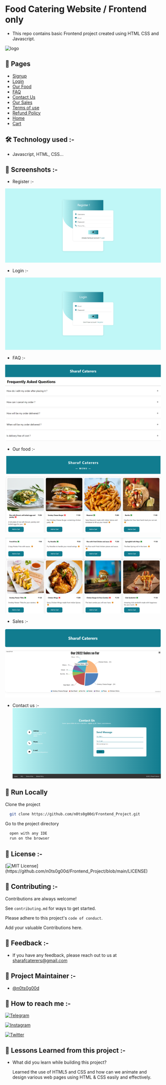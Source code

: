 
# Food Catering Website / Frontend only

- This repo contains basic Frontend project created using HTML CSS and Javascript.

![logo](https://user-images.githubusercontent.com/30186772/66078009-d33fa080-e569-11e9-8052-ae706cc2bdbe.png)


## 🔗 Pages 

- [Signup](https://github.com/n0ts0g00d/Frontend_Project/blob/main/signup.html)
- [Login](https://github.com/n0ts0g00d/Frontend_Project/blob/main/login.html)
- [Our Food](https://github.com/n0ts0g00d/Frontend_Project/blob/main/menu.html)
- [FAQ](https://github.com/n0ts0g00d/Frontend_Project/blob/main/faq.html)
- [Contact Us](https://github.com/n0ts0g00d/Frontend_Project/blob/main/contactus.html)
- [Our Sales](https://github.com/n0ts0g00d/Frontend_Project/blob/main/sales.html)
- [Terms of use]()
- [Refund Policy]()
- [Home](https://github.com/n0ts0g00d/Frontend_Project/blob/main/home.html)
- [Cart]()


## 🛠 Technology used :-
- Javascript, HTML, CSS...


## 🔗 Screenshots :-

* Register :-

![App Screenshot](https://github.com/n0ts0g00d/Frontend_Project/blob/main/Screenshots/Signup.png?raw=true)

* Login :-

![App Screenshot](https://github.com/n0ts0g00d/Frontend_Project/blob/main/Screenshots/Login.png?raw=true)

* FAQ :-

![App Screenshot](https://github.com/n0ts0g00d/Frontend_Project/blob/main/Screenshots/FAQ.png?raw=true)

* Our food :-

![App Screenshot](https://github.com/n0ts0g00d/Frontend_Project/blob/main/Screenshots/our%20food.png?raw=true)

![App Screenshot](https://github.com/n0ts0g00d/Frontend_Project/blob/main/Screenshots/Our%20food%201.png?raw=true)

* Sales :-

![App Screenshot](https://github.com/n0ts0g00d/Frontend_Project/blob/main/Screenshots/sales.png?raw=true)

* Contact us :-
![App Screenshot](https://github.com/n0ts0g00d/Frontend_Project/blob/main/Screenshots/Contact%20us.png?raw=true)

## 🔗 Run Locally

Clone the project

```bash
  git clone https://github.com/n0ts0g00d/Frontend_Project.git
```

Go to the project directory

```bash
  open with any IDE
  run on the browser
```




## 🔗 License :-

[![MIT License](https://img.shields.io/apm/l/atomic-design-ui.svg?)](https://github.com/n0ts0g00d/Frontend_Project/blob/main/LICENSE)


## 🔗 Contributing :-

Contributions are always welcome!

See `contributing.md` for ways to get started.

Please adhere to this project's `code of conduct`.

Add your valuable Contributions here.

## 🔗 Feedback :-

- If you have any feedback, please reach out to us at sharafcaterers@gmail.com

## 🔗 Project Maintainer :-

- [@n0ts0g00d](https://github.com/n0ts0g00d)


## 🔗 How to reach me :-
 
[![Telegram](https://img.shields.io/badge/-Telegram-blue?style=flat&logo=Telegram&logoColor=white)](https://t.me/mbkrl)

[![Instagram](https://img.shields.io/badge/-Instagram-red?color=white&logo=instagram&logoColor=pin)](https://www.instagram.com/m_bakrol)

[![Twitter](https://img.shields.io/twitter/url/https/twitter.com/cloudposse.svg?style=social&label=Twitter)](https://twitter.com/MBakrol)


## 🔗 Lessons Learned from this project :-

- What did you learn while building this project? 


  Learned the use of HTML5 and CSS and how can we animate and design various web pages using HTML & CSS easily and effectively.



